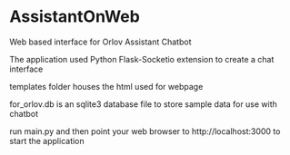 # AssistantOnWeb
Web based interface for Orlov Assistant Chatbot 

The application used Python Flask-Socketio extension to create a chat interface

templates folder houses the html used for webpage

for_orlov.db is an sqlite3 database file to store sample data for use with chatbot

run main.py and then point your web browser to http://localhost:3000 to start the application
